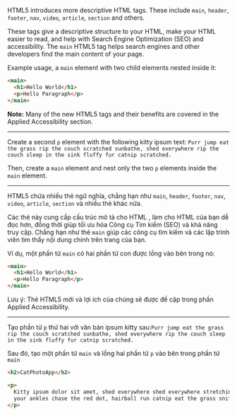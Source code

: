 HTML5 introduces more descriptive HTML tags. These include `main`, `header`, `footer`, `nav`, `video`, `article`, `section` and others.

These tags give a descriptive structure to your HTML, make your HTML easier to read, and help with Search Engine Optimization (SEO) and accessibility. The `main` HTML5 tag helps search engines and other developers find the main content of your page.

Example usage, a `main` element with two child elements nested inside it:

```html
<main>
  <h1>Hello World</h1>
  <p>Hello Paragraph</p>
</main>
```

**Note:** Many of the new HTML5 tags and their benefits are covered in the Applied Accessibility section.

---

Create a second `p` element with the following kitty ipsum text: `Purr jump eat the grass rip the couch scratched sunbathe, shed everywhere rip the couch sleep in the sink fluffy fur catnip scratched.`

Then, create a `main` element and nest only the two `p` elements inside the `main` element.

---

HTML5 chứa nhiều thẻ ngữ nghĩa, chẳng hạn như `main`, `header`, `footer`, `nav`, `video`, `article`, `section` và nhiều thẻ khác nữa.

Các thẻ này cung cấp cấu trúc mô tả cho HTML , làm cho HTML của bạn dễ đọc hơn, đồng thời giúp tối ưu hóa Công cụ Tìm kiếm (SEO) và khả năng truy cập. Chẳng hạn như thẻ `main` giúp các công cụ tìm kiếm và các lập trình viên tìm thấy nội dung chính trên trang của bạn.

Ví dụ, một phần tử `main` có hai phần tử con được lồng vào bên trong nó:

```html
<main>
  <h1>Hello World</h1>
  <p>Hello Paragraph</p>
</main>
```

Lưu ý: Thẻ HTML5 mới và lợi ích của chúng sẽ được đề cập trong phần Applied Accessibility.

---

Tạo phần tử `p` thứ hai với văn bản ipsum kitty sau:`Purr jump eat the grass rip the couch scratched sunbathe, shed everywhere rip the couch sleep in the sink fluffy fur catnip scratched.`

Sau đó, tạo một phần tử `main` và lồng hai phần tử `p` vào bên trong phần tử `main`

```html
<h2>CatPhotoApp</h2>

<p>
  Kitty ipsum dolor sit amet, shed everywhere shed everywhere stretching attack
  your ankles chase the red dot, hairball run catnip eat the grass sniff.
</p>
```
